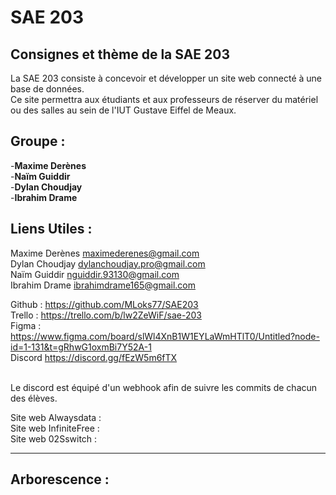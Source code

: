 <h1> SAE 203 </h1>

<h2> Consignes et thème de la SAE 203 </h2>

La SAE 203 consiste à concevoir et développer un site web connecté à une base de données.<br>
Ce site permettra aux étudiants et aux professeurs de réserver du matériel ou des salles au sein de l'IUT Gustave Eiffel de Meaux.

<h2> Groupe : </h2>

-**Maxime Derènes**<br>
-**Naïm Guiddir**<br>
-**Dylan Choudjay**<br>
-**Ibrahim Drame**<br>

<h2> Liens Utiles :</h2>

Maxime Derènes	maximederenes@gmail.com<br>
Dylan Choudjay	dylanchoudjay.pro@gmail.com<br>
Naïm Guiddir	nguiddir.93130@gmail.com<br>
Ibrahim Drame	ibrahimdrame165@gmail.com<br>

Github	: https://github.com/MLoks77/SAE203<br>
Trello	: https://trello.com/b/lw2ZeWiF/sae-203<br>
Figma	: https://www.figma.com/board/slWl4XnB1W1EYLaWmHTlT0/Untitled?node-id=1-131&t=gRhwG1oxmBi7Y52A-1<br>
Discord https://discord.gg/fEzW5m6fTX<br><br>

Le discord est équipé d'un webhook afin de suivre les commits de chacun des élèves.

Site web Alwaysdata	:<br>
Site web InfiniteFree :<br>
Site web 02Sswitch :<br>

<hr>
<h2> Arborescence : </h2>
